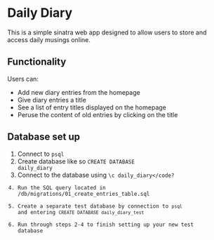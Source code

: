 # Daily Diary
This is a simple sinatra web app designed to allow users to store and access daily musings online.

## Functionality
Users can:
* Add new diary entries from the homepage
* Give diary entries a title
* See a list of entry titles displayed on the homepage
* Peruse the content of old entries by clicking on the title

## Database set up

1. Connect to <code>psql</code>
2. Create database like so <code>CREATE DATABASE daily_diary</code>
3. Connect to the database using <code>\c daily_diary</code?
4. Run the SQL query located in /db/migrations/01_create_entries_table.sql
5. Create a separate test database by connection to <code>psql</code> and entering <code>CREATE DATABASE daily_diary_test</code>
6. Run through steps 2-4 to finish setting up your new test database
